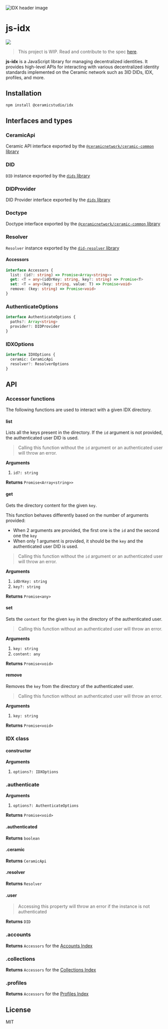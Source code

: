 ![IDX header image](https://uploads-ssl.webflow.com/5ebcbef3ac4954196dcdc7b5/5f22e627441c167654b742ba_idp2p.jpg)

# js-idx

[![](https://img.shields.io/badge/Chat%20on-Discord-orange.svg?style=flat)](https://discord.gg/XpBAQtX)

> This project is WIP. Read and contribute to the spec [here](https://www.notion.so/threebox/IDP2P-IDW-2-0-e713338a094a44758ce2c3f21cdce27e).

**js-idx** is a JavaScript library for managing decentralized identities. It provides high-level APIs for interacting with various decentralized identity standards implemented on the Ceramic network such as 3ID DIDs, IDX, profiles, and more.

## Installation

```sh
npm install @ceramicstudio/idx
```

## Interfaces and types

### CeramicApi

Ceramic API interface exported by the [`@ceramicnetwork/ceramic-common` library](https://github.com/ceramicnetwork/js-ceramic/tree/develop/packages/ceramic-common)

### DID

`DID` instance exported by the [`dids` library](https://github.com/ceramicnetwork/js-did)

### DIDProvider

DID Provider interface exported by the [`dids` library](https://github.com/ceramicnetwork/js-did)

### Doctype

Doctype interface exported by the [`@ceramicnetwork/ceramic-common` library](https://github.com/ceramicnetwork/js-ceramic/tree/develop/packages/ceramic-common)

### Resolver

`Resolver` instance exported by the [`did-resolver` library](https://github.com/decentralized-identity/did-resolver)

#### Accessors

```ts
interface Accessors {
  list: (id?: string) => Promise<Array<string>>
  get: <T = any>(idOrKey: string, key?: string) => Promise<T>
  set: <T = any>(key: string, value: T) => Promise<void>
  remove: (key: string) => Promise<void>
}
```

### AuthenticateOptions

```ts
interface AuthenticateOptions {
  paths?: Array<string>
  provider?: DIDProvider
}
```

### IDXOptions

```ts
interface IDXOptions {
  ceramic: CeramicApi
  resolver?: ResolverOptions
}
```

## API

### Accessor functions

The following functions are used to interact with a given IDX directory.

#### list

Lists all the keys present in the directory. If the `id` argument is not provided, the authenticated user DID is used.

> Calling this function without the `id` argument or an authenticated user will throw an error.

**Arguments**

1. `id?: string`

**Returns** `Promise<Array<string>>`

#### get

Gets the directory content for the given `key`.

This function behaves differently based on the number of arguments provided:

- When 2 arguments are provided, the first one is the `id` and the second one the `key`
- When only 1 argument is provided, it should be the `key` and the authenticated user DID is used.

> Calling this function without the `id` argument or an authenticated user will throw an error.

**Arguments**

1. `idOrKey: string`
1. `key?: string`

**Returns** `Promise<any>`

#### set

Sets the `content` for the given `key` in the directory of the authenticated user.

> Calling this function without an authenticated user will throw an error.

**Arguments**

1. `key: string`
1. `content: any`

**Returns** `Promise<void>`

#### remove

Removes the `key` from the directory of the authenticated user.

> Calling this function without an authenticated user will throw an error.

**Arguments**

1. `key: string`

**Returns** `Promise<void>`

### IDX class

#### constructor

**Arguments**

1. `options?: IDXOptions`

### .authenticate

**Arguments**

1. `options?: AuthenticateOptions`

**Returns** `Promise<void>`

#### .authenticated

**Returns** `boolean`

#### .ceramic

**Returns** `CeramicApi`

#### .resolver

**Returns** `Resolver`

#### .user

> Accessing this property will throw an error if the instance is not authenticated

**Returns** `DID`

### .accounts

**Returns** `Accessors` for the [Accounts Index](https://github.com/ceramicnetwork/CIP/issues/14)

### .collections

**Returns** `Accessors` for the [Collections Index](https://github.com/ceramicnetwork/CIP/issues/26)

### .profiles

**Returns** `Accessors` for the [Profiles Index](https://github.com/ceramicnetwork/CIP/issues/12)

## License

MIT

